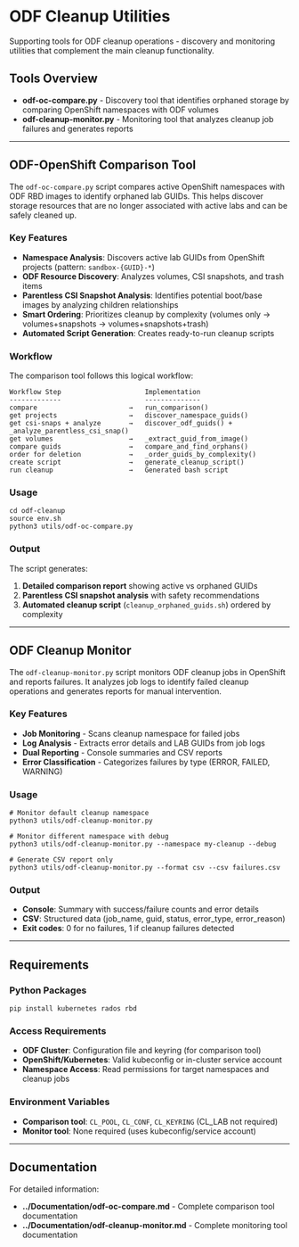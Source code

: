 # ODF Cleanup Utilities

Supporting tools for ODF cleanup operations - discovery and monitoring utilities that complement the main cleanup functionality.

## Tools Overview

- **odf-oc-compare.py** - Discovery tool that identifies orphaned storage by comparing OpenShift namespaces with ODF volumes
- **odf-cleanup-monitor.py** - Monitoring tool that analyzes cleanup job failures and generates reports

---

## ODF-OpenShift Comparison Tool

The `odf-oc-compare.py` script compares active OpenShift namespaces with ODF RBD images to identify orphaned lab GUIDs. This helps discover storage resources that are no longer associated with active labs and can be safely cleaned up.

### Key Features

- **Namespace Analysis**: Discovers active lab GUIDs from OpenShift projects (pattern: `sandbox-{GUID}-*`)
- **ODF Resource Discovery**: Analyzes volumes, CSI snapshots, and trash items
- **Parentless CSI Snapshot Analysis**: Identifies potential boot/base images by analyzing children relationships
- **Smart Ordering**: Prioritizes cleanup by complexity (volumes only → volumes+snapshots → volumes+snapshots+trash)
- **Automated Script Generation**: Creates ready-to-run cleanup scripts

### Workflow

The comparison tool follows this logical workflow:

```
Workflow Step                     Implementation
-------------                     --------------
compare                       →   run_comparison()
get projects                  →   discover_namespace_guids()  
get csi-snaps + analyze       →   discover_odf_guids() + _analyze_parentless_csi_snap()
get volumes                   →   _extract_guid_from_image()
compare guids                 →   compare_and_find_orphans()
order for deletion            →   _order_guids_by_complexity()
create script                 →   generate_cleanup_script()
run cleanup                   →   Generated bash script
```

### Usage

```console
cd odf-cleanup
source env.sh
python3 utils/odf-oc-compare.py
```


### Output

The script generates:
1. **Detailed comparison report** showing active vs orphaned GUIDs
2. **Parentless CSI snapshot analysis** with safety recommendations  
3. **Automated cleanup script** (`cleanup_orphaned_guids.sh`) ordered by complexity

---

## ODF Cleanup Monitor

The `odf-cleanup-monitor.py` script monitors ODF cleanup jobs in OpenShift and reports failures. It analyzes job logs to identify failed cleanup operations and generates reports for manual intervention.

### Key Features

- **Job Monitoring** - Scans cleanup namespace for failed jobs
- **Log Analysis** - Extracts error details and LAB GUIDs from job logs
- **Dual Reporting** - Console summaries and CSV reports
- **Error Classification** - Categorizes failures by type (ERROR, FAILED, WARNING)

### Usage

```console
# Monitor default cleanup namespace
python3 utils/odf-cleanup-monitor.py

# Monitor different namespace with debug
python3 utils/odf-cleanup-monitor.py --namespace my-cleanup --debug

# Generate CSV report only
python3 utils/odf-cleanup-monitor.py --format csv --csv failures.csv
```

### Output

- **Console**: Summary with success/failure counts and error details
- **CSV**: Structured data (job_name, guid, status, error_type, error_reason)
- **Exit codes**: 0 for no failures, 1 if cleanup failures detected

---

## Requirements

### Python Packages
```console
pip install kubernetes rados rbd
```

### Access Requirements
- **ODF Cluster**: Configuration file and keyring (for comparison tool)
- **OpenShift/Kubernetes**: Valid kubeconfig or in-cluster service account
- **Namespace Access**: Read permissions for target namespaces and cleanup jobs

### Environment Variables
- **Comparison tool**: `CL_POOL`, `CL_CONF`, `CL_KEYRING` (CL_LAB not required)
- **Monitor tool**: None required (uses kubeconfig/service account)

---

## Documentation

For detailed information:
- **../Documentation/odf-oc-compare.md** - Complete comparison tool documentation
- **../Documentation/odf-cleanup-monitor.md** - Complete monitoring tool documentation